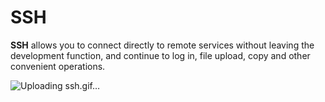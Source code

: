 # SSH

<!-- Plugin description -->
**SSH** allows you to connect directly to remote services without leaving the development function, and continue to log in, file upload, copy and other convenient operations.

![Uploading ssh.gif…]()

